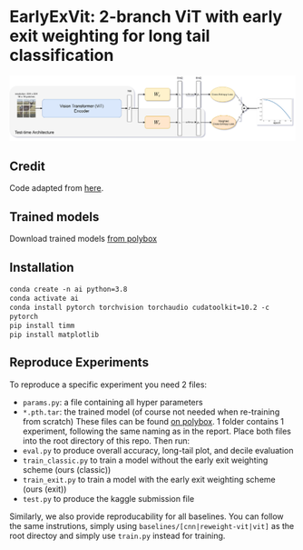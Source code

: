 
# EarlyExVit: 2-branch ViT with early exit weighting for long tail classification
 ![arch](img/arch.png)

## Credit
Code adapted from [here](https://github.com/macaodha/inat_comp_2018).

## Trained models
Download trained models [from polybox](https://polybox.ethz.ch/index.php/s/CsgHnIu8QBKqMDr)

## Installation
```
conda create -n ai python=3.8
conda activate ai
conda install pytorch torchvision torchaudio cudatoolkit=10.2 -c pytorch
pip install timm
pip install matplotlib
```

## Reproduce Experiments
To reproduce a specific experiment you need 2 files:
- `params.py`: a file containing all hyper parameters
- `*.pth.tar`: the trained model (of course not needed when re-training from scratch)
These files can be found [on polybox](https://polybox.ethz.ch/index.php/s/CsgHnIu8QBKqMDr). 1 folder contains 1 experiment, following the same naming as in the report.
Place both files into the root directory of this repo. Then run:
- `eval.py` to produce overall accuracy, long-tail plot, and decile evaluation
- `train_classic.py` to train a model without the early exit weighting scheme (ours (classic))
- `train_exit.py` to train a model with the early exit weighting scheme (ours (exit))
- `test.py` to produce the kaggle submission file


Similarly, we also provide reproducability for all baselines. You can follow the same instrutions, simply using `baselines/[cnn|reweight-vit|vit]` as the root directoy and simply use `train.py` instead for training.
